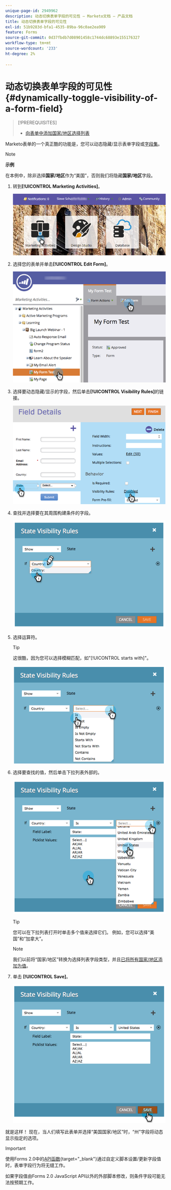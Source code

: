 ```yaml
---
unique-page-id: 2949962
description: 动态切换表单字段的可见性 — Marketo文档 — 产品文档
title: 动态切换表单字段的可见性
exl-id: 51b9283d-bfa1-4535-89ba-96c0ae2ea909
feature: Forms
source-git-commit: 0d37fbdb7d08901458c1744dc68893e155176327
workflow-type: tm+mt
source-wordcount: '233'
ht-degree: 2%

---
```


# 动态切换表单字段的可见性 {#dynamically-toggle-visibility-of-a-form-field}

>[!PREREQUISITES]
>
>* [向表单中添加国家/地区选择列表](/help/marketo/product-docs/demand-generation/forms/form-actions/add-a-country-picklist-to-your-form.md)

Marketo表单的一个真正酷的功能是，您可以动态隐藏/显示表单字段或[字段集](/help/marketo/product-docs/demand-generation/forms/form-fields/add-a-fieldset-to-a-form.md)。

>[!NOTE]
>
>**示例**
>
>在本例中，除非选择&#x200B;**国家/地区**&#x200B;作为“美国”，否则我们将隐藏&#x200B;**国家/地区**&#x200B;字段。

1. 转到&#x200B;**[!UICONTROL Marketing Activities]**。

   ![](assets/login-marketing-activities-8.png)

1. 选择您的表单并单击&#x200B;**[!UICONTROL Edit Form]**。

   ![](assets/editform-1.png)

1. 选择要动态隐藏/显示的字段，然后单击&#x200B;**[!UICONTROL Visibility Rules]**&#x200B;的链接。

   ![](assets/image2014-9-15-15-3a16-3a0.png)

1. 查找并选择要在其周围构建条件的字段。

   ![](assets/image2014-9-15-15-3a16-3a12.png)

1. 选择运算符。

   >[!TIP]
   >
   >这很酷，因为您可以选择模糊匹配，如&quot;[!UICONTROL starts with]&quot;。

   ![](assets/image2014-9-15-15-3a16-3a50.png)

1. 选择要查找的值，然后单击下拉列表外部的。

   ![](assets/image2014-9-15-15-3a17-3a4.png)

   >[!TIP]
   >
   >您可以在下拉列表打开时单击多个值来选择它们。 例如，您可以选择“美国”和“加拿大”。

   >[!NOTE]
   >
   >我们以前将“国家/地区”转换为选择列表字段类型，并且[已将所有国家/地区添加为值](/help/marketo/product-docs/demand-generation/forms/form-actions/add-a-country-picklist-to-your-form.md)。

1. 单击 **[!UICONTROL Save]**。

   ![](assets/image2014-9-15-15-3a18-3a15.png)

就是这样！ 现在，当人们填写此表单并选择“美国国家/地区”时，“州”字段将动态显示指定的选项。

>[!IMPORTANT]
>
>使用Forms 2.0中的[API函数](https://experienceleague.adobe.com/zh-hans/docs/marketo-developer/marketo/javascriptapi/forms-api-reference){target="_blank"}通过自定义脚本设置/更新字段值时，表单字段行为将无缝工作。
>
>如果字段值由Forms 2.0 JavaScript API以外的外部脚本修改，则条件字段可能无法按预期工作。
